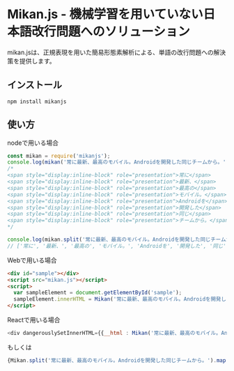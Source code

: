 # Mikan.js - 機械学習を用いていない日本語改行問題へのソリューション
mikan.jsは、正規表現を用いた簡易形態素解析による、単語の改行問題への解決策を提供します。

## インストール
`npm install mikanjs`

## 使い方

nodeで用いる場合

```javascript
const mikan = require('mikanjs');
console.log(mikan('常に最新、最高のモバイル。Androidを開発した同じチームから。'));
/*
<span style="display:inline-block" role="presentation">常に</span>
<span style="display:inline-block" role="presentation">最新、</span>
<span style="display:inline-block" role="presentation">最高の</span>
<span style="display:inline-block" role="presentation">モバイル。</span>
<span style="display:inline-block" role="presentation">Androidを</span>
<span style="display:inline-block" role="presentation">開発した</span>
<span style="display:inline-block" role="presentation">同じ</span>
<span style="display:inline-block" role="presentation">チームから。</span>
*/

console.log(mikan.split('常に最新、最高のモバイル。Androidを開発した同じチームから。'));
// ['常に', '最新、', '最高の', 'モバイル。', 'Androidを', '開発した', '同じ', 'チームから。']
```

Webで用いる場合

```html
<div id="sample"></div>
<script src="mikan.js"></script>
<script>
  var sampleElement = document.getElementById('sample');
  sampleElement.innerHTML = Mikan('常に最新、最高のモバイル。Androidを開発した同じチームから。');
</script>
```

Reactで用いる場合
```javascript
<div dangerouslySetInnerHTML={{__html : Mikan('常に最新、最高のモバイル。Androidを開発した同じチームから。')}} />
```

もしくは
```javascript
{Mikan.split('常に最新、最高のモバイル。Androidを開発した同じチームから。').map((text) => <span>{text}</span>)}
```
